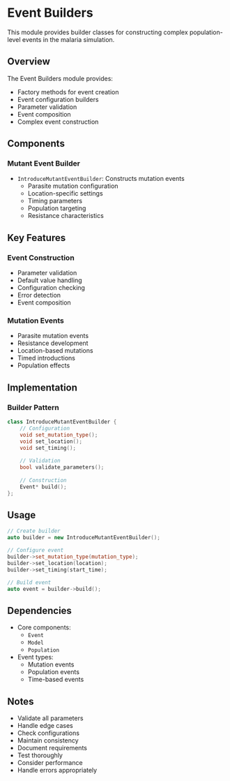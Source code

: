 # Event Builders

This module provides builder classes for constructing complex population-level events in the malaria simulation.

## Overview

The Event Builders module provides:
- Factory methods for event creation
- Event configuration builders
- Parameter validation
- Event composition
- Complex event construction

## Components

### Mutant Event Builder
- `IntroduceMutantEventBuilder`: Constructs mutation events
  - Parasite mutation configuration
  - Location-specific settings
  - Timing parameters
  - Population targeting
  - Resistance characteristics

## Key Features

### Event Construction
- Parameter validation
- Default value handling
- Configuration checking
- Error detection
- Event composition

### Mutation Events
- Parasite mutation events
- Resistance development
- Location-based mutations
- Timed introductions
- Population effects

## Implementation

### Builder Pattern
```cpp
class IntroduceMutantEventBuilder {
    // Configuration
    void set_mutation_type();
    void set_location();
    void set_timing();
    
    // Validation
    bool validate_parameters();
    
    // Construction
    Event* build();
};
```

## Usage

```cpp
// Create builder
auto builder = new IntroduceMutantEventBuilder();

// Configure event
builder->set_mutation_type(mutation_type);
builder->set_location(location);
builder->set_timing(start_time);

// Build event
auto event = builder->build();
```

## Dependencies

- Core components:
  - `Event`
  - `Model`
  - `Population`
- Event types:
  - Mutation events
  - Population events
  - Time-based events

## Notes

- Validate all parameters
- Handle edge cases
- Check configurations
- Maintain consistency
- Document requirements
- Test thoroughly
- Consider performance
- Handle errors appropriately 